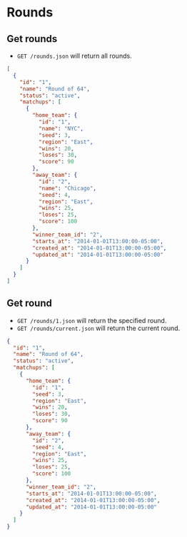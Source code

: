 Rounds
======

Get rounds
----------

* `GET /rounds.json` will return all rounds.

```json
[
  {
    "id": "1",
    "name": "Round of 64",
    "status": "active",
    "matchups": [
      {
        "home_team": {
          "id": "1",
          "name": "NYC",
          "seed": 3,
          "region": "East",
          "wins": 20,
          "loses": 30,
          "score": 90
        },
        "away_team": {
          "id": "2",
          "name": "Chicago",
          "seed": 4,
          "region": "East",
          "wins": 25,
          "loses": 25,
          "score": 100
        },
        "winner_team_id": "2",
        "starts_at": "2014-01-01T13:00:00-05:00",
        "created_at": "2014-01-01T13:00:00-05:00",
        "updated_at": "2014-01-01T13:00:00-05:00"
      }
    ]
  }
]
```

Get round
----------

* `GET /rounds/1.json` will return the specified round.
* `GET /rounds/current.json` will return the current round.

```json
{
  "id": "1",
  "name": "Round of 64",
  "status": "active",
  "matchups": [
    {
      "home_team": {
        "id": "1",
        "seed": 3,
        "region": "East",
        "wins": 20,
        "loses": 30,
        "score": 90
      },
      "away_team": {
        "id": "2",
        "seed": 4,
        "region": "East",
        "wins": 25,
        "loses": 25,
        "score": 100
      },
      "winner_team_id": "2",
      "starts_at": "2014-01-01T13:00:00-05:00",
      "created_at": "2014-01-01T13:00:00-05:00",
      "updated_at": "2014-01-01T13:00:00-05:00"
    }
  ]
}
```
